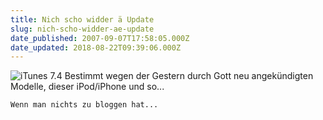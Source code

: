 ```yaml
---
title: Nich scho widder ä Update
slug: nich-scho-widder-ae-update
date_published: 2007-09-07T17:58:05.000Z
date_updated: 2018-08-22T09:39:06.000Z
---
```


![iTunes 7.4](//picdump.thafaker.de/2007/09/itunes_74.png)
Bestimmt wegen der Gestern durch Gott neu angekündigten Modelle, dieser iPod/iPhone und so...

`Wenn man nichts zu bloggen hat...`
